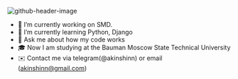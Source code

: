 ![github-header-image](https://github.com/akinshinn/akinshinn/assets/109080378/5f7c5183-3670-4889-a703-4226159d59d8)

- 🔭 I’m currently working on SMD.
- 🌱 I’m currently learning Python, Django
- 💬 Ask me about how my code works
- 🎓 Now I am studying at the Bauman Moscow State Technical University
- ✉️ Contact me via telegram(@akinshinn) or email (akinshinn@gmail.com)
